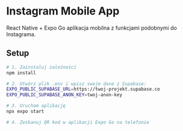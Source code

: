 # Instagram Mobile App

React Native + Expo Go aplikacja mobilna z funkcjami podobnymi do Instagrama.

##  Setup

```bash
# 1. Zainstaluj zależności
npm install

# 2. Utwórz plik .env i wpisz swoje dane z Supabase:
EXPO_PUBLIC_SUPABASE_URL=https://twoj-projekt.supabase.co
EXPO_PUBLIC_SUPABASE_ANON_KEY=twoj-anon-key

# 3. Uruchom aplikację
npx expo start

# 4. Zeskanuj QR kod w aplikacji Expo Go na telefonie
```

